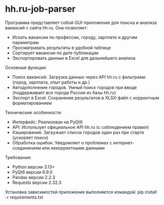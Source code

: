 # hh.ru-job-parser
Программа представляет собой GUI-приложение для поиска и анализа вакансий с сайта hh.ru. 
Она позволяет:
- Искать вакансии по профессии, городу, зарплате и другим параметрам
- Просматривать результаты в удобной таблице
- Сортирует вакансии по дате публикации
- Экспортировать данные в Excel для дальнейшего анализа

Основные функции:
- Поиск вакансий. Загрузка данных через API hh.ru с фильтрами (город, зарплата, опыт работы и др.)
- Автодополнение городов. Умный поиск городов при вводе (поддерживает все города России из базы hh.ru)
- Экспорт в Excel. Сохранение результатов в XLSX-файл с корректным форматированием

Технические особенности:
- Интерфейс: Реализован на PyQt6
- API: Использует официальное API hh.ru (с соблюдением правил)
- Кэширование: Загружает список городов один раз при старте (ускоряет поиск)
- Обработка ошибок: Уведомляет о проблемах с интернет-соединением или некорректными данными

Требования:
- Python версии 3.13+
- PyQt6 версии 6.9.0
- Pandas версии 2.2.3
- Requests версии 2.32.3

Установка зависимостей приложения выполняется командой:
pip install -r requirements.txt